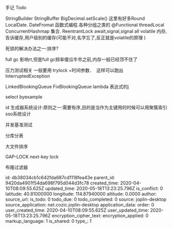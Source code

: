 手记 Todo

StringBuilder
StringBuffer
BigDecimal.setScale() 这里有好多Round
LocalDate.  DateFromat
函数式编程.各种分组之类的
@Functional
threadLocal
ConcurrentHashmap
集合.
ReentrantLock
await,signal,signal all
volatile	内存,告诉缓存,用户级别的缓存(可能不对,名字忘了,反正就是volatile的原理	)

死锁的解决办法之一:排序?

full gc 影响rt,但是full gc频率傻瓜牛市之前,内存一般已经顶不住了

压力测试相关
一般要用 trylock +时间参数．　这样可以跑出InterruptedException

LinkedBlookingQueue
FixBlookingQueue
lambda 表达式的j

select byexample

id 生成器系统设计:原则之一:需要有序,目的是当作为主键用的时候可以用聚簇索引
sso系统设计

并发基准测试

分库分表

大文件排序

GAP-LOCK
next-key lock

布隆过滤器

id: db38034cb1c642fda687cd1118fea43e
parent_id: 9420da4901f54da698f795d044d3fc78
created_time: 2020-04-10T08:09:55.625Z
updated_time: 2020-05-18T13:23:25.796Z
is_conflict: 0
latitude: 40.81000000
longitude: 114.87940000
altitude: 0.0000
author: 
source_url: 
is_todo: 0
todo_due: 0
todo_completed: 0
source: joplin-desktop
source_application: net.cozic.joplin-desktop
application_data: 
order: 0
user_created_time: 2020-04-10T08:09:55.625Z
user_updated_time: 2020-05-18T13:23:25.796Z
encryption_cipher_text: 
encryption_applied: 0
markup_language: 1
is_shared: 0
type_: 1